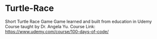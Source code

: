 # Turtle-Race
Short Turtle Race Game
Game learned and built from education in Udemy Course taught by Dr. Angela Yu. 
Course Link: https://www.udemy.com/course/100-days-of-code/
